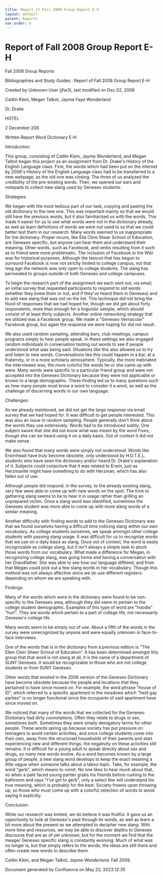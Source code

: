 ```yaml
---
title: Report of Fall 2008 Group Report E-H
layout: default
parent: Reports
nav_order: 6
---
```


# Report of Fall 2008 Group Report E-H

Fall 2008 Group Reports

Bibliographies and Study Guides : Report of Fall 2008 Group Report E-H

Created by  Unknown User (jfw3), last modified on Dec 02, 2008

Caitlin Klein, Megan Talbot, Jayme Faye Wonderland

Dr. Drake

HOTEL

2 December 208

Written Report Word Dictionary E-H

Introduction:  

This group, consisting of Caitlin Klein, Jayme Wonderland, and Megan Talbot began this project as an assignment from Dr. Drake's History of the English Language class.  First, the words which had been put on the internet by 2006's History of the English Language class had to be transferred to a new webpage, as the old one was closing.  The three of us analyzed the credibility of the pre-existing words.  Then, we opened our ears and notepads to collect new slang used by Geneseo students.  

Strategies:  

We began with the most tedious part of our task, copying and pasting the old dictionary to the new one. This was important mainly so that we would still have the previous words, but it also familiarized us with the words. This made it easier for us to see what words were not in the dictionary already, as well as learn definitions of words we were not used to so that we could better test them in our research. Many words seemed to us inappropriate for the dictionary. Proper nouns, like Ella Cline Shear School of Education, are Geneseo specific, but anyone can hear them and understand their meaning. Other words, such as Facebook, and verbs resulting from it such as to friend were more problematic. The inclusion of Facebook in the Wiki was for historical purposes. Although the lexicon that has begun to surround Facebook is now not strictly limited to college campus, not that long ago the network was only open to college students. The slang has permeated to groups outside of both Geneseo and college campuses. 

To begin the research part of the assignment we each sent out, via email, an initial survey that requested participants to respond to old words (whether they knew them or not, and if they've heard them in Geneseo) and to add new slang that was not on the list.  This technique did not bring the flood of responses that we had hoped for, though we did get about forty respondents, more than enough for a linguistic sample, which should consist of at least thirty subjects. Another online networking strategy that we utilized was a Facebook group. We made a &quot;Geneseo Vernacular&quot; Facebook group, but again the response we were hoping for did not result.

We also used random sampling, attending bars, club meetings, campus programs simply to hear people speak. In these settings we also engaged random individuals in conversation testing out words to see if people understood what was being said. Situations like this also allowed us to try and listen to new words. Conversations like this could happen in a bar, at a fraternity, or in a more scholarly atmosphere.  Typically, the more inebriated the interviewee was, the more colorful the words he or she came up with were.  Many words were specific to a particular friend group and were not accepted into the Geneseo Dictionary because they were not applicable or known to a large demographic.  These finding led us to many questions such as how many people must know a word to consider it a word, as well as the challenge of discerning words in our own language. 

Challenges:

As we already mentioned, we did not get the large response via email survey that we had hoped for. It was difficult to get people interested. This was also an issue in random sampling. People generally don't think about the words they use extensively. Words had to be introduced subtly. One subject swore that she did not know what was meant by the word Fives, though she can be heard using it on a daily basis. Out of context it did not make sense.

We also found that many words were simply not understood. Words like Erwinhead have truly become obsolete, only understood by H.O.T.E.L. students who have seen the dictionary and/or heard Dr. Drake's explanation of it.  Subjects could conjecture that it was related to Erwin, just as Herzmanite might have something to do with Herzman, which has also fallen out of use.

Although people did respond, in the survey, to the already existing slang, very few were able to come up with new words on the spot.  The trick to gathering slang seems to be to hear it in usage rather than grilling an unprepared victim.  Once a slang word was identified, sometimes the Geneseo student was more able to come up with more slang words of a similar meaning. 

Another difficulty with finding words to add to the Geneseo Dictionary was that we found ourselves having a difficult time noticing slang within our own vocabulary.  As college students ourselves, we speak amongst other college students with passing slang usage.  It was difficult for us to recognize words that we use on a daily basis as slang.  Once out of context, the word is easily recognizable as college slang, but it isn't always a simple task to pluck those words from our vocabulary.  What made a difference for Megan, in recognizing college slang, was going home and having a conversation with her Grandfather. She was able to see how our language differed, and from that Megan could pick out a few slang words in her vocabulary. Though this method was not always affective since we do use different registers depending on whom we are speaking with.

Findings:

Many of the words which were in the dictionary were found to be non-specific to the Geneseo area, although they did seem to pertain to the college student demographic.  Examples of this type of word are &quot;hoodie&quot; &quot;hurl&quot;.  They are words which pertain to a part of college life, not necessarily Geneseo's college life.

Many words seem to be simply out of use. About a fifth of the words in the survey were unrecognized by anyone and were equally unknown in face-to-face interviews.

One of the words that is in the dictionary from a previous edition is &quot;The Ellen Clein Sheer School of Education&quot;.  It has been determined amongst this group that that word is not slang at all, it is the name of a department of SUNY Geneseo.  It would be recognizable to those who are not college students or from SUNY Geneseo.  

Other words that existed in the 2006 version of the Geneseo Dictionary have become obsolete because the people and locations that they pertained to have since moved on.  For example, the word phrase &quot;house of ID&quot;, which referred to a specific apartment in the meadows which &quot;held gay parties&quot; is no longer functional since the occupants of said apartment have since moved on.  

We noticed that many of the words that we collected for the Geneseo Dictionary had dirty connotations.  Often they relate to drugs or sex, sometimes both.  Sometimes they were simply derogatory terms for other people.  These words spring up because society has put pressure on teenagers to avoid certain activities, and once college students come into their own, away from the structured households of their parents and start experiencing new and different things, the negativity on these activities still remains.  It is difficult for a young adult to speak directly about sex and drugs, so many new words evolve.  As a word becomes known by a large group of people, a new slang word develops to keep the exact meaning a little vague when someone talks about a taboo topic.  Take, for example, the word &quot;gerb&quot;, which means to vomit.  No one likes to hear much about that, so when a pale faced young partier grabs his friends before rushing to the bathroom and says &quot;I've got to gerb&quot;, only a select few will understand his true meaning, which is probably for the best.  Society frowns upon throwing up, so those who must come up with a colorful selection of words to avoid saying it explicitly.  

Conclusion:

While our research was limited, we do believe it was fruitful. It gave us an opportunity to look at Geneseo's past through its words, as well as learn a bit more about the present as we attempted to decipher new slang. With more time and resources, we may be able to discover depths to Geneseo discourse that are as of yet unknown, but for the moment we find that the meager Geneseo specific slang is constantly evolving. Much of what was no longer is, but that simply refers to the words, the ideas are still there and often create new words to describe them.

Caitlin Klein, and Megan Talbot, Jayme Wonderland. Fall 2008.

Document generated by Confluence on May 22, 2023 12:35


